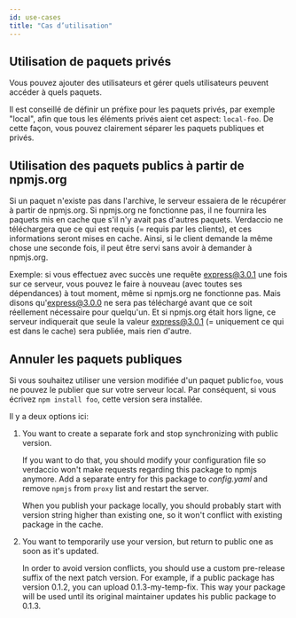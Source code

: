 ```yaml
---
id: use-cases
title: "Cas d’utilisation"
---
```

## Utilisation de paquets privés

Vous pouvez ajouter des utilisateurs et gérer quels utilisateurs peuvent accéder à quels paquets.

Il est conseillé de définir un préfixe pour les paquets privés, par exemple "local", afin que tous les éléments privés aient cet aspect: `local-foo`. De cette façon, vous pouvez clairement séparer les paquets publiques et privés.

## Utilisation des paquets publics à partir de npmjs.org

Si un paquet n'existe pas dans l'archive, le serveur essaiera de le récupérer à partir de npmjs.org. Si npmjs.org ne fonctionne pas, il ne fournira les paquets mis en cache que s'il n'y avait pas d'autres paquets. Verdaccio ne téléchargera que ce qui est requis (= requis par les clients), et ces informations seront mises en cache. Ainsi, si le client demande la même chose une seconde fois, il peut être servi sans avoir à demander à npmjs.org.

Exemple: si vous effectuez avec succès une requête express@3.0.1 une fois sur ce serveur, vous pouvez le faire à nouveau (avec toutes ses dépendances) à tout moment, même si npmjs.org ne fonctionne pas. Mais disons qu'express@3.0.0 ne sera pas téléchargé avant que ce soit réellement nécessaire pour quelqu'un. Et si npmjs.org était hors ligne, ce serveur indiquerait que seule la valeur express@3.0.1 (= uniquement ce qui est dans le cache) sera publiée, mais rien d'autre.

## Annuler les paquets publiques

Si vous souhaitez utiliser une version modifiée d'un paquet public`foo`, vous ne pouvez le publier que sur votre serveur local. Par conséquent, si vous écrivez `npm install foo`, cette version sera installée.

Il y a deux options ici:

1. You want to create a separate fork and stop synchronizing with public version.
    
    If you want to do that, you should modify your configuration file so verdaccio won't make requests regarding this package to npmjs anymore. Add a separate entry for this package to *config.yaml* and remove `npmjs` from `proxy` list and restart the server.
    
    When you publish your package locally, you should probably start with version string higher than existing one, so it won't conflict with existing package in the cache.

2. You want to temporarily use your version, but return to public one as soon as it's updated.
    
    In order to avoid version conflicts, you should use a custom pre-release suffix of the next patch version. For example, if a public package has version 0.1.2, you can upload 0.1.3-my-temp-fix. This way your package will be used until its original maintainer updates his public package to 0.1.3.